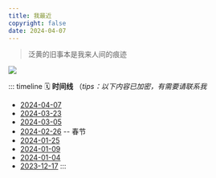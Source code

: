 ```yaml
---
title: 我最近
copyright: false
date: 2024-04-07
---
```


> 泛黄的旧事本是我来人间的痕迹

<img src="./image/now.jpg">

::: timeline
🗓️ **时间线** （_tips：以下内容已加密，有需要请联系我_

- [2024-04-07](/post/20240407)
- [2024-03-23](/post/3)
- [2024-03-05](/post/2)
- [2024-02-26](/post/20240226) -- 春节
- [2024-01-25](/post/4)
- [2024-01-09](/post/50573)
- [2024-01-04](/post/76)
- [2023-12-17](/post/44361)
  :::
